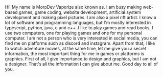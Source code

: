 Hi! My name is MorpDev Vaporize also known as. I am busy making web-based games, game coding, website development, artificial system development and making pixel pictures. I am also a pixel nft artist. I know a lot of software and programming languages, but I'm mostly interested in typescript, python, java, c and c++. I like to play games and read books. I use two computers, one for playing games and one for my personal computer. I am not a person who is very interested in social media, you can find me on platforms such as discord and instagram. Apart from that, I like to watch adventure movies, at the same time, let me give you a secret information, the most important thing for me in games or platforms is graphics. First of all, I give importance to design and graphics, but I am not a designer. That's all the information I can give about me. Good day to all of you.
